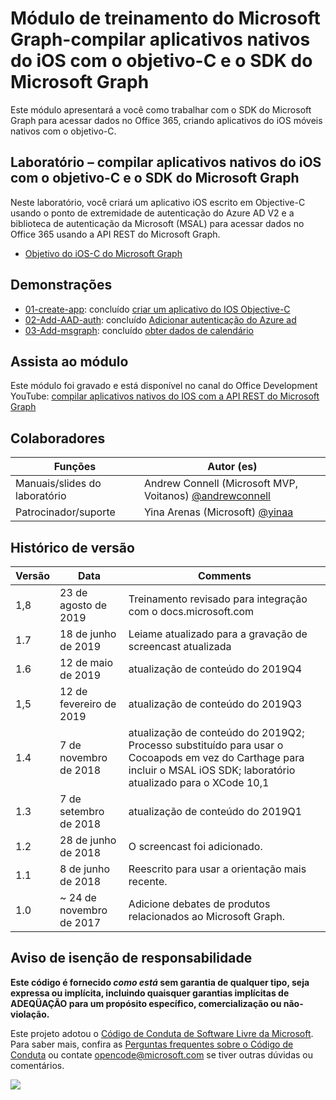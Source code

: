 # <a name="microsoft-graph-training-module---build-ios-native-apps-with-objective-c-and-the-microsoft-graph-sdk"></a>Módulo de treinamento do Microsoft Graph-compilar aplicativos nativos do iOS com o objetivo-C e o SDK do Microsoft Graph

Este módulo apresentará a você como trabalhar com o SDK do Microsoft Graph para acessar dados no Office 365, criando aplicativos do iOS móveis nativos com o objetivo-C.

## <a name="lab---build-ios-native-apps-with-objective-c-and-the-microsoft-graph-sdk"></a>Laboratório – compilar aplicativos nativos do iOS com o objetivo-C e o SDK do Microsoft Graph

Neste laboratório, você criará um aplicativo iOS escrito em Objective-C usando o ponto de extremidade de autenticação do Azure AD V2 e a biblioteca de autenticação da Microsoft (MSAL) para acessar dados no Office 365 usando a API REST do Microsoft Graph.

- [Objetivo do iOS-C do Microsoft Graph](https://docs.microsoft.com/graph/tutorials/ios-objectivec)

## <a name="demos"></a>Demonstrações

- [01-create-app](demos/01-create-app): concluído [criar um aplicativo do IOS Objective-C](https://docs.microsoft.com/graph/tutorials/ios-objectivec?tutorial-step=1)
- [02-Add-AAD-auth](demos/02-add-aad-auth): concluído [Adicionar autenticação do Azure ad](https://docs.microsoft.com/graph/tutorials/ios-objectivec?tutorial-step=3)
- [03-Add-msgraph](demos/03-add-msgraph): concluído [obter dados de calendário](https://docs.microsoft.com/graph/tutorials/ios-objectivec?tutorial-step=4)

## <a name="watch-the-module"></a>Assista ao módulo

Este módulo foi gravado e está disponível no canal do Office Development YouTube: [compilar aplicativos nativos do IOS com a API REST do Microsoft Graph](https://youtu.be/Gg8Qy1Dqyzw)

## <a name="contributors"></a>Colaboradores

|        Funções         |                                       Autor (es)                                       |
| -------------------- | ------------------------------------------------------------------------------------- |
| Manuais/slides do laboratório | Andrew Connell (Microsoft MVP, Voitanos) [@andrewconnell](//github.com/andrewconnell) |
| Patrocinador/suporte    | Yina Arenas (Microsoft) [@yinaa](//github.com/yinaa)                                  |

## <a name="version-history"></a>Histórico de versão

| Versão |        Data        |                                                               Comments                                                               |
| ------- | ------------------ | ------------------------------------------------------------------------------------------------------------------------------------ |
| 1,8     | 23 de agosto de 2019    | Treinamento revisado para integração com o docs.microsoft.com                                                                                |
| 1.7     | 18 de junho de 2019      | Leiame atualizado para a gravação de screencast atualizada                                                                                     |
| 1.6     | 12 de maio de 2019       | atualização de conteúdo do 2019Q4                                                                                                               |
| 1,5     | 12 de fevereiro de 2019  | atualização de conteúdo do 2019Q3                                                                                                               |
| 1.4     | 7 de novembro de 2018   | atualização de conteúdo do 2019Q2; Processo substituído para usar o Cocoapods em vez do Carthage para incluir o MSAL iOS SDK; laboratório atualizado para o XCode 10,1 |
| 1.3     | 7 de setembro de 2018  | atualização de conteúdo do 2019Q1                                                                                                               |
| 1.2     | 28 de junho de 2018      | O screencast foi adicionado.                                                                                                                    |
| 1.1     | 8 de junho de 2018       | Reescrito para usar a orientação mais recente.                                                                                                    |
| 1.0     | ~ 24 de novembro de 2017 | Adicione debates de produtos relacionados ao Microsoft Graph.                                                                                       |

## <a name="disclaimer"></a>Aviso de isenção de responsabilidade

**Este código é fornecido _como está_ sem garantia de qualquer tipo, seja expressa ou implícita, incluindo quaisquer garantias implícitas de ADEQÜAÇÃO para um propósito específico, comercialização ou não-violação.**

Este projeto adotou o [Código de Conduta de Software Livre da Microsoft](https://opensource.microsoft.com/codeofconduct/). Para saber mais, confira as [Perguntas frequentes sobre o Código de Conduta](https://opensource.microsoft.com/codeofconduct/faq/) ou contate [opencode@microsoft.com](mailto:opencode@microsoft.com) se tiver outras dúvidas ou comentários.

<img src="https://telemetry.sharepointpnp.com/msgraph-training-ios-objectivec" />

